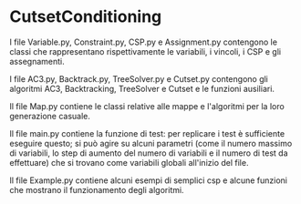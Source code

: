 # CutsetConditioning
I file Variable.py, Constraint.py, CSP.py e Assignment.py contengono le classi che rappresentano rispettivamente le variabili, i vincoli, i CSP e gli assegnamenti.

I file AC3.py, Backtrack.py, TreeSolver.py e Cutset.py contengono gli algoritmi AC3, Backtracking, TreeSolver e Cutset e le funzioni ausiliari.

Il file Map.py contiene le classi relative alle mappe e l'algoritmi per la loro generazione casuale.

Il file main.py contiene la funzione di test: per replicare i test è sufficiente eseguire questo; si può agire su alcuni parametri (come il numero massimo di variabili, lo step di aumento del numero di variabili e il numero di test da effettuare) che si trovano come variabili globali all'inizio del file.

Il file Example.py contiene alcuni esempi di semplici csp e alcune funzioni che mostrano il funzionamento degli algoritmi.
